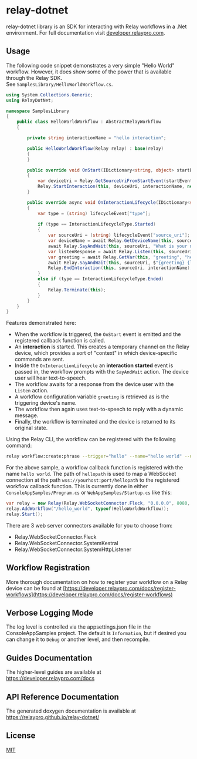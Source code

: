 # relay-dotnet

relay-dotnet library is an SDK for interacting with Relay workflows in a .Net environment. For full documentation visit [developer.relaypro.com](https://developer.relaypro.com).

## Usage

The following code snippet demonstrates a very simple "Hello World" workflow. However, it does show some of the power that is available through the Relay SDK.  
See `SamplesLibrary/HelloWorldWorkflow.cs`.

```c#
using System.Collections.Generic;
using RelayDotNet;

namespace SamplesLibrary
{
    public class HelloWorldWorkflow : AbstractRelayWorkflow
    {

        private string interactionName = "hello interaction";

        public HelloWorldWorkflow(Relay relay) : base(relay)
        {
        }

        public override void OnStart(IDictionary<string, object> startEvent)
        {
            var deviceUri = Relay.GetSourceUriFromStartEvent(startEvent);
            Relay.StartInteraction(this, deviceUri, interactionName, new Dictionary<string, object>());
        }

        public override async void OnInteractionLifecycle(IDictionary<string, object> lifecycleEvent)
        {
            var type = (string) lifecycleEvent["type"];
            
            if (type == InteractionLifecycleType.Started)
            {
                var sourceUri = (string) lifecycleEvent["source_uri"];
                var deviceName = await Relay.GetDeviceName(this, sourceUri);
                await Relay.SayAndWait(this, sourceUri, "What is your name?");
                var listenResponse = await Relay.Listen(this, sourceUri);
                var greeting = await Relay.GetVar(this, "greeting", "hello");
                await Relay.SayAndWait(this, sourceUri, $"{greeting} {listenResponse["text"]}! You are currently using {deviceName}");
                Relay.EndInteraction(this, sourceUri, interactionName);
            }
            else if (type == InteractionLifecycleType.Ended)
            {
                Relay.Terminate(this);
            }
        }
    }
}
```

Features demonstrated here:

* When the workflow is triggered, the `OnStart` event is emitted and the registered callback
  function is called.
* An __interaction__ is started. This creates a temporary channel on the Relay device, which provides
  a sort of "context" in which device-specific commands are sent.
* Inside the `OnInteractionLifecycle` an __interaction started__ event is passed in, the workflow
  prompts with the `SayAndWait` action. The device user will hear text-to-speech.
* The workflow awaits for a response from the device user with the `Listen` action.
* A workflow configuration variable `greeting` is retrieved as is the triggering device's name.
* The workflow then again uses text-to-speech to reply with a dynamic message.
* Finally, the workflow is terminated and the device is returned to its original state.

Using the Relay CLI, the workflow can be registered with the following command:

```bash
relay workflow:create:phrase --trigger="hello" --name="hello world" --uri=wss://yourhost:port/hellopath --install-all --arg "greeting=hi there"
```

For the above sample, a workflow callback function is registered with the name `hello world`. The path
of `hellopath` is used to map a WebSocket connection at the path `wss://yourhost:port/hellopath`
to the registered workflow callback function.  This is currently done in either `ConsoleAppSamples/Program.cs` or `WebAppSamples/Startup.cs`
like this:

```c#
var relay = new Relay(Relay.WebSocketConnector.Fleck, "0.0.0.0", 8080, false);
relay.AddWorkflow("/hello_world", typeof(HelloWorldWorkflow));
relay.Start();
```

There are 3 web server connectors available for you to choose from:
- Relay.WebSocketConnector.Fleck
- Relay.WebSocketConnector.SystemKestral
- Relay.WebSocketConnector.SystemHttpListener

## Workflow Registration

More thorough documentation on how to register your workflow on a Relay device
can be found at [https://developer.relaypro.com/docs/register-workflows](https://developer.relaypro.com/docs/register-workflows)

## Verbose Logging Mode

The log level is controlled via the appsettings.json file in the
ConsoleAppSamples project. The default is `Information`, but if desired
you can change it to `Debug` or another level, and then recompile.

## Guides Documentation

The higher-level guides are available at https://developer.relaypro.com/docs

## API Reference Documentation

The generated doxygen documentation is available at https://relaypro.github.io/relay-dotnet/

## License
[MIT](https://choosealicense.com/licenses/mit/)
